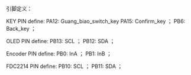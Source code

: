 引脚定义：

KEY PIN define:
PA12: Guang_biao_switch_key
PA15: Confirm_key ；
PB6:  Back_key ；

OLED PIN define:
PB13: SCL ；
PB12: SDA ；

Encoder PIN define:
PB0: InA ；
PB1: InB ；

FDC2214 PIN define:
PB10: SCL ；
PB11: SDA ；

